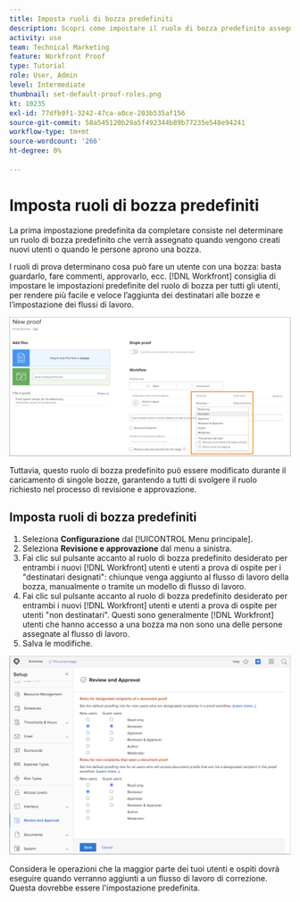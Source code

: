 ```yaml
---
title: Imposta ruoli di bozza predefiniti
description: Scopri come impostare il ruolo di bozza predefinito assegnato alla creazione di nuovi utenti o all’apertura di una bozza .
activity: use
team: Technical Marketing
feature: Workfront Proof
type: Tutorial
role: User, Admin
level: Intermediate
thumbnail: set-default-proof-roles.png
kt: 10235
exl-id: 77dfb9f1-3242-47ca-a0ce-203b535af156
source-git-commit: 58a545120b29a5f492344b89b77235e548e94241
workflow-type: tm+mt
source-wordcount: '266'
ht-degree: 0%

---
```


# Imposta ruoli di bozza predefiniti

<!---
21.4 updates have been made
--->

La prima impostazione predefinita da completare consiste nel determinare un ruolo di bozza predefinito che verrà assegnato quando vengono creati nuovi utenti o quando le persone aprono una bozza.

I ruoli di prova determinano cosa può fare un utente con una bozza: basta guardarlo, fare commenti, approvarlo, ecc. [!DNL Workfront] consiglia di impostare le impostazioni predefinite del ruolo di bozza per tutti gli utenti, per rendere più facile e veloce l’aggiunta dei destinatari alle bozze e l’impostazione dei flussi di lavoro.

![È possibile selezionare ruoli di bozza durante il caricamento di una bozza](assets/proof-system-setups-proof-role-example.png)

Tuttavia, questo ruolo di bozza predefinito può essere modificato durante il caricamento di singole bozze, garantendo a tutti di svolgere il ruolo richiesto nel processo di revisione e approvazione.


## Imposta ruoli di bozza predefiniti

1. Seleziona **Configurazione** dal [!UICONTROL Menu principale].
1. Seleziona **Revisione e approvazione** dal menu a sinistra.
1. Fai clic sul pulsante accanto al ruolo di bozza predefinito desiderato per entrambi i nuovi [!DNL Workfront] utenti e utenti a prova di ospite per i &quot;destinatari designati&quot;: chiunque venga aggiunto al flusso di lavoro della bozza, manualmente o tramite un modello di flusso di lavoro.
1. Fai clic sul pulsante accanto al ruolo di bozza predefinito desiderato per entrambi i nuovi [!DNL Workfront] utenti e utenti a prova di ospite per utenti &quot;non destinatari&quot;. Questi sono generalmente [!DNL Workfront] utenti che hanno accesso a una bozza ma non sono una delle persone assegnate al flusso di lavoro.
1. Salva le modifiche.

![Impostazioni di revisione e approvazione in Workfront](assets/proof-system-setups-workfront-defaults.png)

Considera le operazioni che la maggior parte dei tuoi utenti e ospiti dovrà eseguire quando verranno aggiunti a un flusso di lavoro di correzione. Questa dovrebbe essere l&#39;impostazione predefinita.
